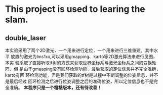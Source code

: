 # This project is used to learing the slam.
## double_laser
本实验采用了两个2D激光，一个用来进行定位，一个用来进行三维重建。其中水平
放置的激光为lms1xx,可以采用gmapping、karto等2D激光算法来进行见图，本实
验采取了直接听取tf树的方式来获取世界坐标系与激光坐标系之间的变换矩阵，但
是由于gmaaping没有回环检测功能，最后获取的定位信息并不完全准确，karto有回
环检测功能，但是我们获取的tf树是过程中不断调整的位姿信息，并不是最后经过
回环检测之后进行位姿调整之后的准确位姿，所以定位信息也不是完全准确。
**本程序只是一个粗糙版本，还有待改善！**
